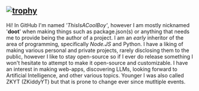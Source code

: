 [![trophy](https://github-profile-trophy.vercel.app/?username=ThisIsACoolBoy)](https://github.com/ryo-ma/github-profile-trophy)
------
Hi! In GitHub I'm named _'ThisIsACoolBoy'_, however I am mostly nicknamed '__doot__' when making things such as package.json(s) or anything that needs me to provide being the author of a project. I am an _early_ inheritor of the area of programming, specifically *Node.JS* and Python. I have a liking of making various personal and private projects, rarely disclosing them to the public, however I like to stay open-source so if I ever do release something I won't hesitate to attempt to make it open-source and customizable. I have an interest in making web-apps, discovering LLMs, looking forward to Artificial Intelligence, and other various topics. Younger I was also called ZKYT (ZKiddyYT) but that is prone to change ever since mutltiple events.
